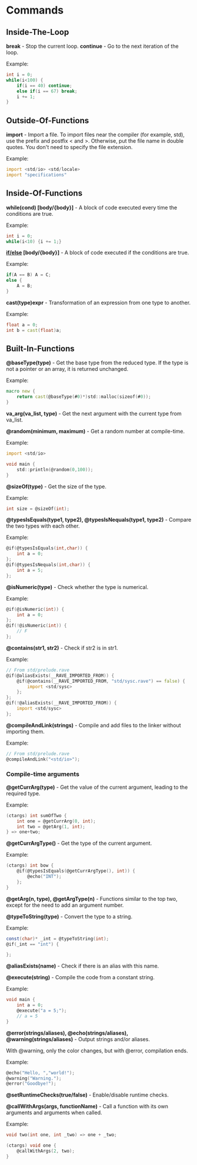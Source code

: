 # Commands

## Inside-The-Loop
**break** - Stop the current loop.
**continue** - Go to the next iteration of the loop.

Example:
```d
int i = 0;
while(i<100) {
    if(i == 40) continue;
    else if(i == 67) break;
    i += 1;
}
```

## Outside-Of-Functions

**import** - Import a file.
To import files near the compiler (for example, std), use the prefix and postfix < and >.
Otherwise, put the file name in double quotes.
You don't need to specify the file extension.

Example:
```d
import <std/io> <std/locale>
import "specifications"
```

## Inside-Of-Functions

**while(cond) [body/{body}]** - A block of code executed every time the conditions are true.

Example:
```d
int i = 0;
while(i<10) {i += 1;}
```

**[if/else](cond) [body/{body}]** - A block of code executed if the conditions are true.

Example:
```d
if(A == B) A = C;
else {
    A = B;
}
```

**cast(type)expr** - Transformation of an expression from one type to another.

Example:

```d
float a = 0;
int b = cast(float)a;
```

## Built-In-Functions

**@baseType(type)** - Get the base type from the reduced type. If the type is not a pointer or an array, it is returned unchanged.

Example:

```d
macro new {
    return cast(@baseType(#0)*)std::malloc(sizeof(#0));
}
```

**va_arg(va_list, type)** - Get the next argument with the current type from va_list.

**@random(minimum, maximum)** - Get a random number at compile-time.

Example:

```d
import <std/io>

void main {
    std::println(@random(0,100));
}
```

**@sizeOf(type)** - Get the size of the type.

Example:

```d
int size = @sizeOf(int);
```

**@typesIsEquals(type1, type2), @typesIsNequals(type1, type2)** - Compare the two types with each other.

Example:

```d
@if(@typesIsEquals(int,char)) {
    int a = 0;
};
@if(@typesIsNequals(int,char)) {
    int a = 5;
};
```

**@isNumeric(type)** - Check whether the type is numerical.

Example:

```d
@if(@isNumeric(int)) {
    int a = 0;
};
@if(!@isNumeric(int)) {
    // F
};
```

**@contains(str1, str2)** - Check if str2 is in str1.

Example:

```d
// From std/prelude.rave
@if(@aliasExists(__RAVE_IMPORTED_FROM)) {
    @if(@contains(__RAVE_IMPORTED_FROM, "std/sysc.rave") == false) {
        import <std/sysc>  
    };
};
@if(!@aliasExists(__RAVE_IMPORTED_FROM)) {
    import <std/sysc>
};
```

**@compileAndLink(strings)** - Compile and add files to the linker without importing them.

Example:

```d
// From std/prelude.rave
@compileAndLink("<std/io>");
```

### Compile-time arguments

**@getCurrArg(type)** - Get the value of the current argument, leading to the required type.

Example:

```d
(ctargs) int sumOfTwo {
    int one = @getCurrArg(0, int);
    int two = @getArg(1, int);
} => one+two;
```

**@getCurrArgType()** - Get the type of the current argument.

Example:

```d
(ctargs) int bow {
    @if(@typesIsEquals(@getCurrArgType(), int)) {
        @echo("INT");
    };
}
```

**@getArg(n, type), @getArgType(n)** - Functions similar to the top two, except for the need to add an argument number.

**@typeToString(type)** - Convert the type to a string.

Example:

```d
const(char)* _int = @typeToString(int);
@if(_int == "int") {

};
```

**@aliasExists(name)** - Check if there is an alias with this name.

**@execute(string)** - Compile the code from a constant string.

Example:

```d
void main {
    int a = 0;
    @execute("a = 5;");
    // a = 5
}
```

**@error(strings/aliases), @echo(strings/aliases), @warning(strings/aliases)** - Output strings and/or aliases.

With @warning, only the color changes, but with @error, compilation ends.

Example:

```d
@echo("Hello, ","world!");
@warning("Warning.");
@error("Goodbye!");
```

**@setRuntimeChecks(true/false)** - Enable/disable runtime checks.

**@callWithArgs(args, functionName)** - Call a function with its own arguments and arguments when called.

Example:

```d
void two(int one, int _two) => one + _two;

(ctargs) void one {
    @callWithArgs(2, two);
}
```
